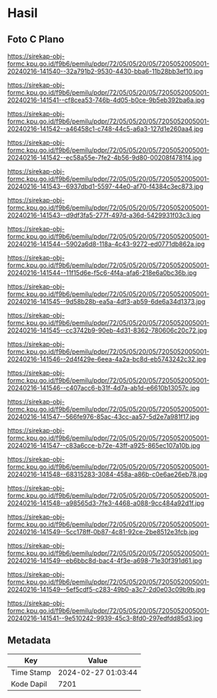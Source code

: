 # Hasil

## Foto C Plano

https://sirekap-obj-formc.kpu.go.id/f9b6/pemilu/pdpr/72/05/05/20/05/7205052005001-20240216-141540--32a791b2-9530-4430-bba6-11b28bb3ef10.jpg

https://sirekap-obj-formc.kpu.go.id/f9b6/pemilu/pdpr/72/05/05/20/05/7205052005001-20240216-141541--cf8cea53-746b-4d05-b0ce-9b5eb392ba6a.jpg

https://sirekap-obj-formc.kpu.go.id/f9b6/pemilu/pdpr/72/05/05/20/05/7205052005001-20240216-141542--a46458c1-c748-44c5-a6a3-127d1e260aa4.jpg

https://sirekap-obj-formc.kpu.go.id/f9b6/pemilu/pdpr/72/05/05/20/05/7205052005001-20240216-141542--ec58a55e-7fe2-4b56-9d80-00208f4781f4.jpg

https://sirekap-obj-formc.kpu.go.id/f9b6/pemilu/pdpr/72/05/05/20/05/7205052005001-20240216-141543--6937dbd1-5597-44e0-af70-f4384c3ec873.jpg

https://sirekap-obj-formc.kpu.go.id/f9b6/pemilu/pdpr/72/05/05/20/05/7205052005001-20240216-141543--d9df3fa5-277f-497d-a36d-5429931f03c3.jpg

https://sirekap-obj-formc.kpu.go.id/f9b6/pemilu/pdpr/72/05/05/20/05/7205052005001-20240216-141544--5902a6d8-118a-4c43-9272-ed0771db862a.jpg

https://sirekap-obj-formc.kpu.go.id/f9b6/pemilu/pdpr/72/05/05/20/05/7205052005001-20240216-141544--11f15d6e-f5c6-4f4a-afa6-218e6a0bc36b.jpg

https://sirekap-obj-formc.kpu.go.id/f9b6/pemilu/pdpr/72/05/05/20/05/7205052005001-20240216-141545--9d58b28b-ea5a-4df3-ab59-6de6a34d1373.jpg

https://sirekap-obj-formc.kpu.go.id/f9b6/pemilu/pdpr/72/05/05/20/05/7205052005001-20240216-141545--cc3742b9-90eb-4d31-8362-780606c20c72.jpg

https://sirekap-obj-formc.kpu.go.id/f9b6/pemilu/pdpr/72/05/05/20/05/7205052005001-20240216-141546--2d4f429e-6eea-4a2a-bc8d-eb5743242c32.jpg

https://sirekap-obj-formc.kpu.go.id/f9b6/pemilu/pdpr/72/05/05/20/05/7205052005001-20240216-141546--c407acc6-b31f-4d7a-ab1d-e6610b13057c.jpg

https://sirekap-obj-formc.kpu.go.id/f9b6/pemilu/pdpr/72/05/05/20/05/7205052005001-20240216-141547--566fe976-85ac-43cc-aa57-5d2e7a981f17.jpg

https://sirekap-obj-formc.kpu.go.id/f9b6/pemilu/pdpr/72/05/05/20/05/7205052005001-20240216-141547--c83a6cce-b72e-43ff-a925-865ec107a10b.jpg

https://sirekap-obj-formc.kpu.go.id/f9b6/pemilu/pdpr/72/05/05/20/05/7205052005001-20240216-141548--68315283-3084-458a-a86b-c0e6ae26eb78.jpg

https://sirekap-obj-formc.kpu.go.id/f9b6/pemilu/pdpr/72/05/05/20/05/7205052005001-20240216-141548--a98565d3-7fe3-4468-a088-9cc484a92d1f.jpg

https://sirekap-obj-formc.kpu.go.id/f9b6/pemilu/pdpr/72/05/05/20/05/7205052005001-20240216-141549--5cc178ff-0b87-4c81-92ce-2be8512e3fcb.jpg

https://sirekap-obj-formc.kpu.go.id/f9b6/pemilu/pdpr/72/05/05/20/05/7205052005001-20240216-141549--eb6bbc8d-bac4-4f3e-a698-71e30f391d61.jpg

https://sirekap-obj-formc.kpu.go.id/f9b6/pemilu/pdpr/72/05/05/20/05/7205052005001-20240216-141549--5ef5cdf5-c283-49b0-a3c7-2d0e03c09b9b.jpg

https://sirekap-obj-formc.kpu.go.id/f9b6/pemilu/pdpr/72/05/05/20/05/7205052005001-20240216-141541--9e510242-9939-45c3-8fd0-297edfdd85d3.jpg


## Metadata

| Key        | Value               |
| ---------- | ------------------- |
| Time Stamp | 2024-02-27 01:03:44 |
| Kode Dapil | 7201                |



